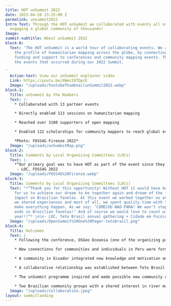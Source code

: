 ```yaml
---
title: HOT unSummit 2022
date: 2023-04-28 23:25:00 Z
permalink: unsummit2022
Intro Text: Through the HOT unSummit we collaborated with events all over the world,
  engaging a global community of thousands!
Image: 
summit-subtitle: About unSummit 2022
block-0:
  Text: 'The HOT unSummit is a world tour of collaborating events. We aimed to raise
    the profile of humanitarian mapping across the globe, by connecting people, providing
    funding and support to conferences and community mapping events. This page registers
    the events that occurred during our 2022 Summit.

'
  Action-text: View our unSummit explainer video
  Link: https://youtu.be/XWmcZ4TQpcE
  Image: "/uploads/YoutubeThumbnailunSummit2022.webp"
block-1:
  Title: unSummit by the Numbers
  Text: |-
    * Collaborated with 13 partner events

    * Directly enabled 113 sessions on humanitarian mapping

    * Reached over 3100 supporters of open mapping

    * Enabled 122 scholarships for community mappers to reach global events

    *Photo: FOSS4G Firenze 2022*
  Image: "/uploads/unSummitMap.png"
block-2:
  Title: Comments by Local Organizing Committees (LOCs)
  Text: |-
    *“Our primary goal was to have HOT as part of the event since they share the same OSM and OSGeo community ideals. I really liked the 2022 SotM and FOSS4G organization and believe it should be continued in the future, with a closer relationship of the three communities, something like federated events or similar. HOT is providing a great help in organization and supporting people from low-middle income countries that should be one of the main targets of the audience.”*
     - LOC, FOSS4G 2022
  Image: "/uploads/FOSS4G%20Firenze.webp"
block-3:
  Title: Comments by Local Organizing Committees (LOCs)
  Text: "*“Thank you for this opportunity! Without HOT it would have been impossible
    for us to achieve our dream to be together again and dream of the future of our
    impact on Brazilian favelas. At this event we worked together as one TETO BRASIL,
    we shared experiences and most of all, we spent quality time with the ones that
    make everything happen. As we say: ‘COMECOU NAO PARA! We won't stop until poverty
    ends in Brazilian favelas!’ And of course we would love to count with HOT next
    year!!”* \n\n- LOC, Teto Brasil annual gathering + Cidade em Foco\n\n"
  Image: "/uploads/OpenSummit%20One%20Pager-tetobrazil.png"
block-4:
  Title: Outcomes
  Text: |
    * Following the conference, OSGeo Oceania (one of the organizing partners) set up an OpenStreetMap special interest group and registered as an organization on the HOT Tasking Manager in order to support communities in the region to undertake remote mapping campaigns.

    * New connections for communities and individuals in Peru were formed, leading to collective and collaborative local mapping projects and activities

    * A community in Ecuador integrated new knowledge and motivation on drone use into their focus and activities.

    * A collaborative relationship was established between Teto Brasil and the URBELATAM / Preventório favela mapping community.

    * The unSummit programme inspired and made possible new community conferences in Brazil and Nigeria reaching more than 300 people.

    * Two Brazilian community groups with a shared interest in river mapping were introduced to each other.
  Image: "/uploads/collaboration.jpeg"
layout: summitlanding
---
```


